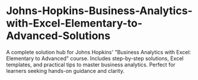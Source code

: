 # Johns-Hopkins-Business-Analytics-with-Excel-Elementary-to-Advanced-Solutions
A complete solution hub for Johns Hopkins' "Business Analytics with Excel: Elementary to Advanced" course. Includes step-by-step solutions, Excel templates, and practical tips to master business analytics. Perfect for learners seeking hands-on guidance and clarity.
